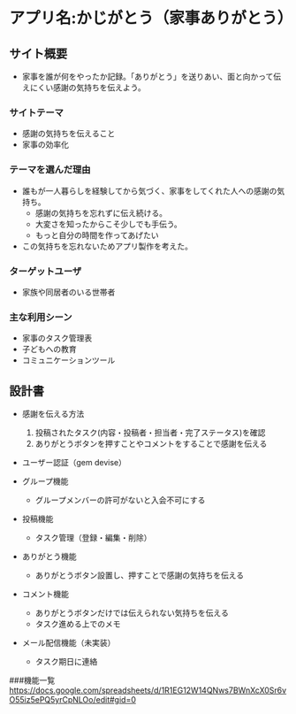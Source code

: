 # アプリ名:かじがとう（家事ありがとう）

## サイト概要
- 家事を誰が何をやったか記録。「ありがとう」を送りあい、面と向かって伝えにくい感謝の気持ちを伝えよう。

### サイトテーマ
- 感謝の気持ちを伝えること
- 家事の効率化

### テーマを選んだ理由
- 誰もが一人暮らしを経験してから気づく、家事をしてくれた人への感謝の気持ち。
  - 感謝の気持ちを忘れずに伝え続ける。
  - 大変さを知ったからこそ少しでも手伝う。
  - もっと自分の時間を作ってあげたい
- この気持ちを忘れないためアプリ製作を考えた。

### ターゲットユーザ
- 家族や同居者のいる世帯者

### 主な利用シーン
- 家事のタスク管理表
- 子どもへの教育
- コミュニケーションツール

## 設計書
- 感謝を伝える方法
  1. 投稿されたタスク(内容・投稿者・担当者・完了ステータス)を確認
  2. ありがとうボタンを押すことやコメントをすることで感謝を伝える

- ユーザー認証（gem devise）
- グループ機能
  - グループメンバーの許可がないと入会不可にする
- 投稿機能
  - タスク管理（登録・編集・削除）
- ありがとう機能
  - ありがとうボタン設置し、押すことで感謝の気持ちを伝える
- コメント機能
  - ありがとうボタンだけでは伝えられない気持ちを伝える
  - タスク進める上でのメモ
- メール配信機能（未実装）
  - タスク期日に連絡

###機能一覧
  https://docs.google.com/spreadsheets/d/1R1EG12W14QNws7BWnXcX0Sr6vO55iz5ePQ5yrCpNLOo/edit#gid=0
